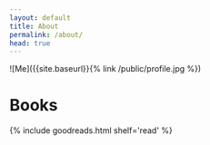```yaml
---
layout: default
title: About
permalink: /about/
head: true
---
```


![Me]({{site.baseurl}}{% link /public/profile.jpg %})

# Books

{% include goodreads.html shelf='read' %}